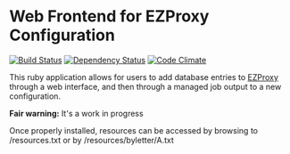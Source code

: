 Web Frontend for EZProxy Configuration
========

[![Build Status](http://jenkins1.bobst.nyu.edu/job/ezproxy-frontend/badge/icon)](http://jenkins1.bobst.nyu.edu:8080/job/ezproxy-frontend/)
[![Dependency Status](https://gemnasium.com/bswinnerton/ezproxy-frontend.png)](https://gemnasium.com/bswinnerton/ezproxy-frontend)
[![Code Climate](https://codeclimate.com/github/bswinnerton/ezproxy-frontend.png)](https://codeclimate.com/github/bswinnerton/ezproxy-frontend)

This ruby application allows for users to add database entries to [EZProxy][ez] through a web interface, and then through a managed job output to a new configuration.

__Fair warning:__ It's a work in progress

Once properly installed, resources can be accessed by browsing to /resources.txt or by /resources/byletter/A.txt

[ez]: http://www.oclc.org/ezproxy/
